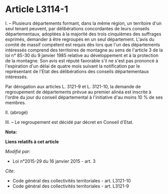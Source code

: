 # Article L3114-1

I. – Plusieurs départements formant, dans la même région, un territoire d'un seul tenant peuvent, par délibérations
concordantes de leurs conseils départementaux, adoptées à la majorité des trois cinquièmes des suffrages exprimés, demander à
être regroupés en un seul département. L'avis du comité de massif compétent est requis dès lors que l'un des départements
intéressés comprend des territoires de montagne au sens de l'article 3 de la loi n° 85-30 du 9 janvier 1985 relative au
développement et à la protection de la montagne. Son avis est réputé favorable s'il ne s'est pas prononcé à l'expiration d'un
délai de quatre mois suivant la notification par le représentant de l'Etat des délibérations des conseils départementaux
intéressés.

Par dérogation aux articles L. 3121-9 et L. 3121-10, la demande de regroupement de départements prévue au premier alinéa est
inscrite à l'ordre du jour du conseil départemental à l'initiative d'au moins 10 % de ses membres.

II. (abrogé)

III. – Le regroupement est décidé par décret en Conseil d'Etat.

**Nota:**



**Liens relatifs à cet article**

_Modifié par_:

  - Loi n°2015-29 du 16 janvier 2015 - art. 3

_Cite_:

  - Code général des collectivités territoriales - art. L3121-10
  - Code général des collectivités territoriales - art. L3121-9
